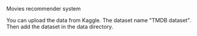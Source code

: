 Movies recommender system

You can upload the data from Kaggle. The dataset name "TMDB dataset". Then add the dataset in the data directory.